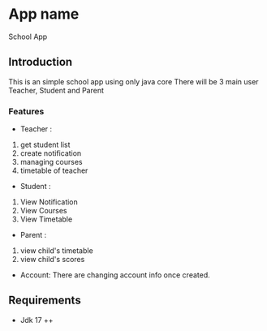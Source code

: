 # App name
School App

## Introduction
This is an simple school app using only java core 
There will be 3 main user 
Teacher, Student and Parent 

### Features 
- Teacher : 
1. get student list 
2. create notification
3. managing courses
4. timetable of teacher
- Student :
1. View Notification
2. View Courses
3. View Timetable
- Parent :
1. view child's timetable
2. view child's scores
- Account:
There are changing account info once created. 


## Requirements
- Jdk 17 ++

